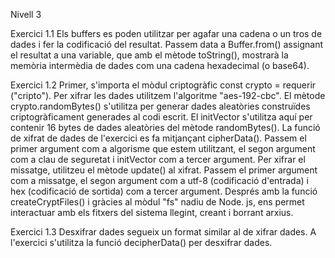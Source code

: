 Nivell 3

Exercici 1.1
Els buffers es poden utilitzar per agafar una cadena o un tros de dades i fer la codificació del resultat. Passem data a Buffer.from() assignant el resultat a una variable, que amb el mètode toString(), mostrarà la memòria intermèdia de dades com una cadena hexadecimal (o base64).

Exercici 1.2
Primer, s'importa el mòdul criptogràfic const crypto = requerir ("cripto").
Per xifrar les dades utilitzem l'algoritme "aes-192-cbc".
El mètode crypto.randomBytes() s'utilitza per generar dades aleatòries construïdes criptogràficament generades al codi escrit. El initVector s'utilitza aquí per contenir 16 bytes de dades aleatòries del mètode randomBytes(). La funció de xifrat de dades de l'exercici es fa mitjançant cipherData().
Passem el primer argument com a algorisme que estem utilitzant, el segon argument com a clau de seguretat i initVector com a tercer argument. Per xifrar el missatge, utilitzeu el mètode update() al xifrat. Passem el primer argument com a missatge, el segon argument com a utf-8 (codificació d'entrada) i hex (codificació de sortida) com a tercer argument.
Després amb la funció createCryptFiles() i gràcies al mòdul "fs" nadiu de Node. js, ens permet interactuar amb els fitxers del sistema llegint, creant i borrant arxius.

Exercici 1.3
Desxifrar dades segueix un format similar al de xifrar dades. A l'exercici s'utilitza la funció decipherData() per desxifrar dades.
